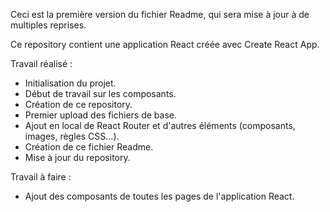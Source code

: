 Ceci est la première version du fichier Readme, qui sera mise à jour à de multiples reprises.

Ce repository contient une application React créée avec Create React App.

Travail réalisé :
- Initialisation du projet.
- Début de travail sur les composants.
- Création de ce repository.
- Premier upload des fichiers de base.
- Ajout en local de React Router et d'autres éléments (composants, images, règles CSS...).
- Création de ce fichier Readme.
- Mise à jour du repository.

Travail à faire :
- Ajout des composants de toutes les pages de l'application React.